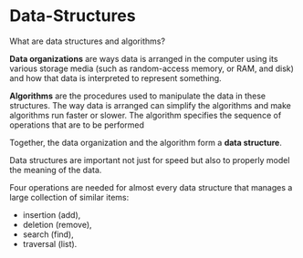 # Data-Structures
What are data structures and algorithms?

**Data organizations** are ways data is arranged in the computer using its various storage media (such as random-access memory, or RAM, and disk) and how that data is interpreted to represent something. 

**Algorithms** are the procedures used to manipulate the data in these structures. The way data is arranged can simplify the algorithms and make algorithms run faster or slower. 
The algorithm specifies the sequence of operations that are to be performed

Together, the data organization and the algorithm form a **data structure**.

Data structures are important not just for speed but also to properly model the meaning of the data.

Four operations are needed for almost every data structure that manages a large collection of similar items:
- insertion (add),
- deletion (remove),
- search (find),
- traversal (list).




